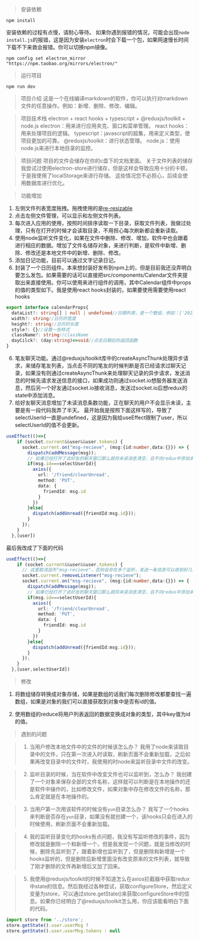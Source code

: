 > 安装依赖
```
npm install
```
安装依赖的过程有点慢，请耐心等待。
如果你遇到报错的情况，可能会出现`node install.js`的报错，这是因为安装`electron`时会下载一个包，如果网速慢长时间下载不下来救会报错。你可以切换npm镜像。
```
npm config set electron_mirror "https://npm.taobao.org/mirrors/electron/"
```

> 运行项目
```
npm run dev
```

> 项目介绍
这是一个在线编译markdown的软件，你可以执行对markdown文件的任意操作。例如：新增、删除、修改、编辑。

> 项目技术栈
electron + react hooks + typescript + @reduxjs/toolkit + node.js
electron：用来进行应用夹克、窗口和菜单管理。
react hooks：用来处理项目的逻辑。
typescript：javascript的超集，用来定义类型，使项目更加的可靠。
@reduxjs/toolkit：进行状态管理。
node.js：使用node.js来进行本地目录的监控。

> 项目问题
项目的文件会储存在你的c盘下的文档里面。
关于文件列表的储存我尝试过使用electron-store进行储存，但是这样会导致应用十分的卡顿，于是我使用了localStorage来进行存储。
这些情况您不必担心，后续会使用数据库进行优化。

> 功能增加
1. 左侧文件列表宽度拖拽。拖拽使用的是[re-resizable](https://github.com/bokuweb/re-resizable)
2. 点击左侧文件管理，可以显示和左侧文件列表。
3. 每次进入应用的使用，按照时间排序读取一下目录，获取文件列表，我做过处理，只有在打开的时候才会读取目录，不用担心每次刷新都会重新读取。
3. 使用node监听文件变化，如果在文件中删除、修改、增加，软件中也会跟着进行相应的数据。增加了文件名储存对象，来进行判断，是软件中新增、删除、修改还是本地文件中的新增、删除、修改。
4. 添加日记功能，目前可以通过文字记录日记。
5. 封装了一个日历组件。本来想封装好发布到npm上的，但是目前我还没弄明白要怎么发包。如果需要的话可以直接把src/components/Calendar文件夹提取出来直接使用。你可以使用<Calendar />来进行组件的调用，其中Calendar组件中props的值的类型如下。我是使用react hooks封装的，如果要使用需要使用react hooks
```ts
export interface calendarProps{
  dataList?: string[] | null | undefined//日期列表，是一个数组，例如：['2022-12-10']
  width?: string//日历的宽度
  height?: string//日历的长度
  style?: {}//设置一些样式
  className?: string//className
  dayCilck?: (day:string)=>void//点击日期后的返回函数
}
```
6. 笔友聊天功能。通过@reduxjs/toolkit库中的createAsyncThunk处理异步请求，来储存笔友列表，当点击不同的笔友的时候判断是否已经请求过聊天记录，如果没有则通过createAsyncThunk来处理聊天记录的异步请求，发送消息的时候先请求发送信息的接口，如果成功则通过socket.io想服务器发送消息，然后另一个好友通过socket.io接收消息，发送过socket.io后想redux的state中添加消息。
7. 给好友聊天消息增加了未读消息条数功能，正在聊天的用户不会显示未读，主要是有一段代码我弄了半天。
最开始我是按照下面这样写的，导致了selectUserId一直是undefined，这是因为我给useEffect限制了user，所以selectUserId的值不会更新。
```ts
useEffect(()=>{
    if (socket.current&&user&&user.tokens) {
      socket.current.on("msg-recieve", (msg:{id:number,data:{}}) => {
        dispatch(addMessage(msg));
        // 如果已经打开了该好友的聊天窗口那么就将未读消息清空，且不向redux中添加未读数量
        if(msg.id===selectUserId){
          axios({
            url: '/friend/clearUnread',
            method: 'PUT',
            data: {
              friendId: msg.id
            }
          })
        }else{
          dispatch(addUnread({friendId:msg.id}));
        }
      });
    }
  },[user])
```
最后我改成了下面的代码
```ts
useEffect(()=>{
    if (socket.current&&user&&user.tokens) {
      // 这里取消监听"msg-recieve"，否则会存在多个监听，发送一条信息可以收到好几条
      socket.current.removeListener("msg-recieve");
      socket.current.on("msg-recieve", (msg:{id:number,data:{}}) => {
        dispatch(addMessage(msg));
        // 如果已经打开了该好友的聊天窗口那么就将未读消息清空，且不向redux中添加未读数量
        if(msg.id===selectUserId){
          axios({
            url: '/friend/clearUnread',
            method: 'PUT',
            data: {
              friendId: msg.id
            }
          })
        }else{
          dispatch(addUnread({friendId:msg.id}));
        }
      });
    }
  },[user,selectUserId])
```


> 修改
1. 将数组储存转换成对象存储，如果是数组的话我们每次删除修改都要查找一遍数组，如果是对象的我们可以直接获取到对象中是否有id的值。

2. 使用数组的reduce将用户列表返回的数据变换成对象的类型，其中key值为id的值。

> 遇到的问题

> 1. 当用户修改本地文件中的文件的时候该怎么办？
> 我用了node来读取目录中的文件，只在第一次进入时读取，刷新页面不会重新加载，之后如果再改变目录中的文件时，我使用的时node来监听目录中文件的改变。

> 2. 监听目录的时候，当在软件中改变文件也可以监听到，怎么办？
> 我创建了一个对象来保存全部的文件名称，这样就可以判断是在本地操作的还是软件中操作的，比如修改文件，如果对象中存在修改文件的名称，那么肯定就是在本地操作的。

> 3. 当用户第一次用该软件的时候没有`yun`目录怎么办？
> 我写了一个hooks来判断是否存在`yun`目录，如果没有就创建一个，该hooks只会在进入的时候使用，刷新页面不会重新加载。

> 4. 我的监听目录变化的hooks有点问题，我没有写监听修改的事件，因为修改就是删除一个和新增一个，但是我发现一个问题，就是当修改的时候，删除先监听到了，跟着新增也监听到了，但是删除和新增是一个hooks监听的，但是删除后新增里面没有改变原来的文件列表，就导致了刚才删除的文件再新增后又加了回来。

> 5. 我使用@reduxjs/toolkit的时候不知道怎么在axios拦截器中获取redux中state的信息。然后我经过各种尝试，获取configureStore，然后定义变量为store，可以通过store.getState()来获取configureStore中的信息。如果你已经明白了@reduxjs/toolkit怎么用，你应该能看明白下面的代码。
```ts
import store from '../store';
store.getState().user.userMsg ? 
store.getState().user.userMsg.tokens : null
```

